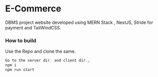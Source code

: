 # E-Commerce
DBMS project website developed using MERN Stack , NextJS, Stride for payment and TailWindCSS.

### How to build
Use the Repo and clone the same.<br/>
```bash
Go to the server dir. and client dir., 
npm i
npm run start
```
